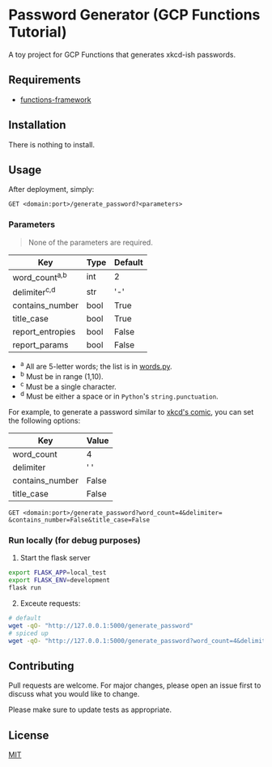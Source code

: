 # Password Generator (GCP Functions Tutorial)

A toy project for GCP Functions that generates xkcd-ish passwords.

## Requirements

- [functions-framework](https://pypi.org/project/functions-framework/)

## Installation

There is nothing to install.

## Usage

After deployment, simply:

```
GET <domain:port>/generate_password?<parameters>
```

### Parameters

> None of the parameters are required.

| Key                      | Type | Default |
| ------------------------ | ---- | ------- |
| word_count<sup>a,b</sup> | int  | 2       |
| delimiter<sup>c,d</sup>  | str  | '-'     |
| contains_number          | bool | True    |
| title_case               | bool | True    |
| report_entropies         | bool | False   |
| report_params            | bool | False   |

- <sup>a</sup> All are 5-letter words; the list is in [words.py](words.py).
- <sup>b</sup> Must be in range (1,10).
- <sup>c</sup> Must be a single character.
- <sup>d</sup> Must be either a space or in `Python`'s `string.punctuation`.

For example, to generate a password similar to [xkcd's comic](https://xkcd.com/936/), you can set the following options:


| Key              | Value  |
| ---------------- | -----  |
| word_count       | 4      |
| delimiter        | ' '    |
| contains_number  | False  |
| title_case       | False  |

```
GET <domain:port>/generate_password?word_count=4&delimiter= &contains_number=False&title_case=False
```

### Run locally (for debug purposes)

1. Start the flask server

```bash
export FLASK_APP=local_test
export FLASK_ENV=development
flask run
```

2. Exceute requests:

```bash
# default
wget -qO- "http://127.0.0.1:5000/generate_password"
# spiced up
wget -qO- "http://127.0.0.1:5000/generate_password?word_count=4&delimiter= &contains_number=False&title_case=False&report_entropies=True&report_params=True"
```

## Contributing

Pull requests are welcome. For major changes, please open an issue first to discuss what you would like to change.

Please make sure to update tests as appropriate.

## License

[MIT](https://choosealicense.com/licenses/mit/)

